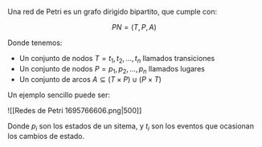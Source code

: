 Una red de Petri es un grafo dirigido bipartito, que cumple con:

$$
PN = (T,P,A)
$$

Donde tenemos:

- Un conjunto de nodos $T = t_1, t_2,..., t_n$ llamados transiciones
- Un conjunto de nodos $P = p_1, p_2,..., p_n$ llamados lugares
- Un conjunto de arcos $A \subseteq (T\times P)\cup(P\times T)$

Un ejemplo sencillo puede ser:

![[Redes de Petri 1695766606.png|500]]

Donde $p_i$ son los estados de un sitema, y $t_i$ son los eventos que ocasionan los cambios de estado.
